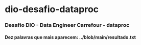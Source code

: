 # dio-desafio-dataproc
### Desafio DIO - Data Engineer Carrefour - dataproc

#### Dez palavras que mais aparecem: ../blob/main/resultado.txt
